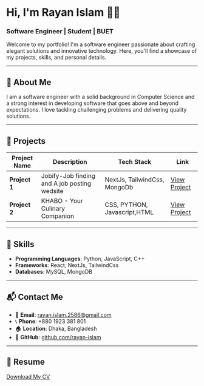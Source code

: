 # Hi, I'm Rayan Islam 👨‍💻

### Software Engineer | Student | BUET

Welcome to my portfolio! I'm a software engineer passionate about crafting elegant solutions and innovative technology. Here, you'll find a showcase of my projects, skills, and personal details.

---

## 📖 About Me

I am a software engineer with a solid background in Computer Science and a strong interest in developing software that goes above and beyond expectations. I love tackling challenging problems and delivering quality solutions.

---

## 💼 Projects

| Project Name  | Description                                               | Tech Stack     		   | Link              |
| ------------- | --------------------------------------------------------- | ---------------------------- | ----------------- |
| **Project 1** | Jobify-Job finding and A job posting wedsite	     	    | NextJs, TailwindCss, MongoDb | [View Project](https://github.com/4K45H107/CSE408_JOBIFY) |
| **Project 2** | KHABO - Your Culinary Companion           	            | CSS, PYTHON, Javascript,HTML | [View Project](https://github.com/Anamul-Hoque-Emtiaj/Khabo) |

---

## 🔧 Skills

- **Programming Languages**: Python, JavaScript, C++
- **Frameworks**: React, NextJs, TailwindCss
- **Databases**: MySQL, MongoDB

---

## 📬 Contact Me

- 📧 **Email**: [rayan.islam.2586@gmail.com](rayan.islam.2586@gmail.com)
- 📞 **Phone**: +880 1923 381 801
- 🏠 **Location**: Dhaka, Bangladesh
- 🐙 **GitHub**: [github.com/rayan-islam](https://github.com/rayan-islam)

---

## 📄 Resume

[Download My CV](https://github.com/rayan-islam/rayan-islam.github.io/blob/main/blob/main/cv.pdf)
